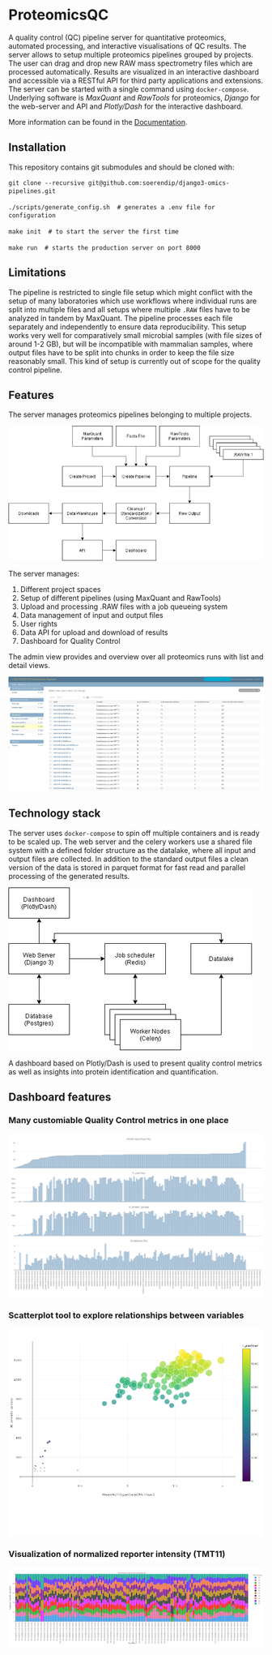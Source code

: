 # ProteomicsQC

A quality control (QC) pipeline server for quantitative proteomics, automated processing, and interactive visualisations of QC results.
The server allows to setup multiple proteomics pipelines grouped by projects. 
The user can drag and drop new RAW mass spectrometry files which are processed automatically. 
Results are visualized in an interactive dashboard and accessible via a RESTful API for third party applications and extensions.
The server can be started with a single command using `docker-compose`.
Underlying software is _MaxQuant_ and _RawTools_ for proteomics, _Django_ for the web-server and API and _Plotly/Dash_ for the interactive dashboard.

More information can be found in the [Documentation](https://soerendip.github.io/django3-omics-pipelines/).


## Installation

This repository contains git submodules and should be cloned with:

    git clone --recursive git@github.com:soerendip/django3-omics-pipelines.git

    ./scripts/generate_config.sh  # generates a .env file for configuration

    make init  # to start the server the first time

    make run  # starts the production server on port 8000

## Limitations
The pipeline is restricted to single file setup which might conflict with the setup of many laboratories which use workflows where individual runs are split into multiple files and all setups where multiple `.RAW` files have to be analyzed in tandem by MaxQuant. The pipeline processes each file separately and independently to ensure data reproducibility. This setup works very well for comparatively small  microbial samples (with file sizes of around 1-2 GB), but will be incompatible with mammalian samples, where output files have to be split into chunks in order to keep the file size reasonably small. This kind of setup is currently out of scope for the quality control pipeline. 


## Features

The server manages proteomics pipelines belonging to multiple projects. 

![](./docs/img/workflow.png 'The workflow managed by the proteomics pipeline server.')

The server manages:

1. Different project spaces    
2. Setup of different pipelines (using MaxQuant and RawTools)
3. Upload and processing .RAW files with a job queueing system
4. Data management of input and output files
5. User rights
6. Data API for upload and download of results
7. Dashboard for Quality Control

The admin view provides and overview over all proteomics runs with list and detail views.

![](./docs/img/example-admin-view.png 'Overview over all jobs on the server.')


## Technology stack

The server uses `docker-compose` to spin off multiple containers and is ready to be scaled up.
The web server and the celery workers use a shared file system with a defined folder structure as
the datalake, where all input and output files are collected. In addition to the standard output files a
clean version of the data is stored in parquet format for fast read and parallel processing of the 
generated results.

![](./docs/img/technology-stack.png 'The technology stack used by the proteomics pipeline server.')

A dashboard based on Plotly/Dash is used to present quality control metrics as well as insights into
protein identification and quantification.


## Dashboard features

### Many customiable Quality Control metrics in one place
![](./docs/img/example-qc-barplot.png 'Many customiable Quality Control metrics in one place.')


### Scatterplot tool to explore relationships between variables
![](./docs/img/example-qc-scatterplot.png 'Scatterplot tool to explore relationships between variables.')


### Visualization of normalized reporter intensity (TMT11)
![](./docs/img/example-qc-normalied-tmt-intensity.png 'Visualization of normalized reporter intensity (TMT11).')
